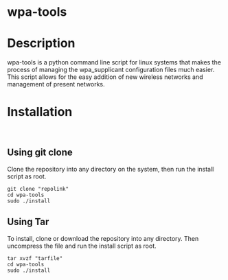 # wpa-tools
<h1>Description</h1>
  <p>wpa-tools is a python command line script for linux systems that makes the process of managing the wpa_supplicant configuration files much easier. This script allows for the easy addition of new wireless networks and management of present networks.
  </p>
<h1>Installation</h1>
<br>
<h2>Using git clone</h2>
  <p>Clone the repository into any directory on the system, then run the install script as root.</p>
  <code>git clone "repolink"</code><br>
  <code>cd wpa-tools</code><br>
  <code>sudo ./install</code>
<br>
<h2>Using Tar</h2>
  <p>To install, clone or download the repository into any directory. Then uncompress the file and run the install script as root.</p>
  <code>tar xvzf "tarfile"</code><br>
  <code>cd wpa-tools</code><br>
  <code>sudo ./install</code><br>
 
